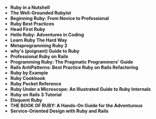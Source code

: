 <ul>
                                <li><b><a target="_blank" href="https://github.com/manjunath5496/Ruby-Programming-Books/blob/master/ruby(1).pdf" style="text-decoration:none;">Ruby in a Nutshell </a></b></li>
                                <li><b><a target="_blank" href="https://github.com/manjunath5496/Ruby-Programming-Books/blob/master/ruby(2).pdf" style="text-decoration:none;">The Well-Grounded Rubyist</a></b></li>
                                <li><b><a target="_blank" href="https://github.com/manjunath5496/Ruby-Programming-Books/blob/master/ruby(3).pdf" style="text-decoration:none;">Beginning Ruby: From Novice to Professional</a></b></li>
                               
<li><b><a target="_blank" href="https://github.com/manjunath5496/Ruby-Programming-Books/blob/master/ruby(4).pdf" style="text-decoration:none;">Ruby Best Practices</a></b></li>
                                <li><b><a target="_blank" href="https://github.com/manjunath5496/Ruby-Programming-Books/blob/master/ruby(5).rar" style="text-decoration:none;">Head First Ruby</a></b></li>
                                
 <li><b><a target="_blank" href="https://github.com/manjunath5496/Ruby-Programming-Books/blob/master/ruby(6).rar" style="text-decoration:none;">Hello Ruby: Adventures in Coding</a></b></li>
                          
<li><b><a target="_blank" href="https://github.com/manjunath5496/Ruby-Programming-Books/blob/master/ruby(7).pdf" style="text-decoration:none;">Learn Ruby The Hard Way</a></b></li>
                                <li><b><a target="_blank" href="https://github.com/manjunath5496/Ruby-Programming-Books/blob/master/ruby(8).pdf" style="text-decoration:none;">Metaprogramming Ruby 2 </a></b></li>
                                <li><b><a target="_blank" href="https://github.com/manjunath5496/Ruby-Programming-Books/blob/master/ruby(9).pdf" style="text-decoration:none;">why's (poignant) Guide to Ruby</a></b></li>
                                
<li><b><a target="_blank" href="https://github.com/manjunath5496/Ruby-Programming-Books/blob/master/ruby(10).pdf" style="text-decoration:none;">Professional Ruby on Rails</a></b></li>  
        
<li><b><a target="_blank" href="https://github.com/manjunath5496/Ruby-Programming-Books/blob/master/ruby(11).pdf" style="text-decoration:none;">Programming Ruby: The Pragmatic Programmers' Guide</a></b></li>
                                <li><b><a target="_blank" href="https://github.com/manjunath5496/Ruby-Programming-Books/blob/master/ruby(12).pdf" style="text-decoration:none;">Rails AntiPatterns: Best Practice Ruby on Rails Refactoring</a></b></li>
 <li><b><a target="_blank" href="https://github.com/manjunath5496/Ruby-Programming-Books/blob/master/ruby(13).pdf" style="text-decoration:none;">Ruby by Example</a></b></li> 
 
 <li><b><a target="_blank" href="https://github.com/manjunath5496/Ruby-Programming-Books/blob/master/ruby(14).pdf" style="text-decoration:none;">Ruby Cookbook</a></b></li>
                                <li><b><a target="_blank" href="https://github.com/manjunath5496/Ruby-Programming-Books/blob/master/ruby(15).pdf" style="text-decoration:none;">Ruby Pocket Reference</a></b></li>
 <li><b><a target="_blank" href="https://github.com/manjunath5496/Ruby-Programming-Books/blob/master/ruby(16).pdf" style="text-decoration:none;">Ruby Under a Microscope: An Illustrated Guide to Ruby Internals</a></b></li> 
 
 <li><b><a target="_blank" href="https://github.com/manjunath5496/Ruby-Programming-Books/blob/master/ruby(17).pdf" style="text-decoration:none;">Ruby on Rails 3 Tutorial</a></b></li>
                                <li><b><a target="_blank" href="https://github.com/manjunath5496/Ruby-Programming-Books/blob/master/ruby(18).pdf" style="text-decoration:none;">Eloquent Ruby</a></b></li>
 <li><b><a target="_blank" href="https://github.com/manjunath5496/Ruby-Programming-Books/blob/master/ruby(19).pdf" style="text-decoration:none;">THE BOOK OF RUBY: A Hands-On Guide for the Adventurous</a></b></li> 
 
 <li><b><a target="_blank" href="https://github.com/manjunath5496/Ruby-Programming-Books/blob/master/ruby(20).pdf" style="text-decoration:none;">Service-Oriented Design with Ruby and Rails</a></b></li>
                   
 
 
 
 </ul>
